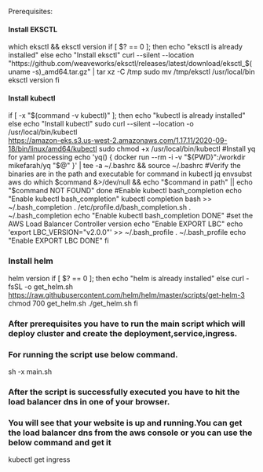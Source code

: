 Prerequisites:

#### Install EKSCTL
which eksctl && eksctl version
if [ $? == 0 ]; then
  echo "eksctl is already installed"
else
  echo "Install eksctl"
  curl --silent --location "https://github.com/weaveworks/eksctl/releases/latest/download/eksctl_$(uname -s)_amd64.tar.gz" | tar xz -C /tmp
  sudo mv /tmp/eksctl /usr/local/bin
  eksctl version
fi

#### Install kubectl
if [ -x "$(command -v kubectl)" ]; then
    echo "kubectl is already installed"
else
    echo "Install kubectl"
    sudo curl --silent --location -o /usr/local/bin/kubectl \
    https://amazon-eks.s3.us-west-2.amazonaws.com/1.17.11/2020-09-18/bin/linux/amd64/kubectl
    sudo chmod +x /usr/local/bin/kubectl
    #Install yq for yaml processing
    echo 'yq() {
    docker run --rm -i -v "${PWD}":/workdir mikefarah/yq "$@"
    }' | tee -a ~/.bashrc && source ~/.bashrc
    #Verify the binaries are in the path and executable
    for command in kubectl jq envsubst aws
    do
        which $command &>/dev/null && echo "$command in path" || echo "$command NOT FOUND"
    done
    #Enable kubectl bash_completion
    echo "Enable kubectl bash_completion"
    kubectl completion bash >>  ~/.bash_completion
    . /etc/profile.d/bash_completion.sh
    . ~/.bash_completion
    echo "Enable kubectl bash_completion DONE"
    #set the AWS Load Balancer Controller version
    echo "Enable EXPORT LBC"
    echo 'export LBC_VERSION="v2.0.0"' >>  ~/.bash_profile
    . ~/.bash_profile
    echo "Enable EXPORT LBC DONE"
fi

### Install helm
helm version
if [ $? == 0 ]; then
  echo "helm is already installed"
else
  curl -fsSL -o get_helm.sh https://raw.githubusercontent.com/helm/helm/master/scripts/get-helm-3
  chmod 700 get_helm.sh
  ./get_helm.sh
fi

### After prerequisites you have to run the main script which will deploy cluster and create the deployment,service,ingress.
### For running the script use below command.
sh -x main.sh

### After the script is successfully executed you have to hit the load balancer dns in one of your browser.
### You will see that your website is up and running.You can get the load balancer dns from the aws console or you can use the below command and get it
kubectl get ingress